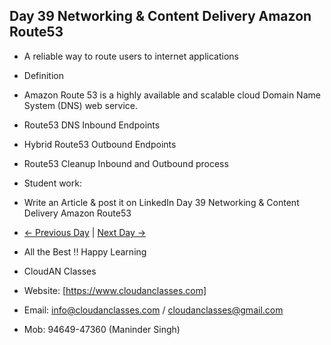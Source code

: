 ## Day 39 Networking & Content Delivery Amazon Route53

- A reliable way to route users to internet applications

- Definition
- Amazon Route 53 is a highly available and scalable cloud Domain Name System (DNS) web service.
  
- Route53 DNS Inbound Endpoints 

- Hybrid Route53 Outbound Endpoints

- Route53 Cleanup Inbound and Outbound process

- Student work:
- Write an Article & post it on LinkedIn Day 39 Networking & Content Delivery Amazon Route53
- [← Previous Day](../Day38/README.md) | [Next Day →](../Day40/README.md)

- All the Best !! Happy Learning
- CloudAN Classes
- Website: [https://www.cloudanclasses.com]
- Email: info@cloudanclasses.com / cloudanclasses@gmail.com
- Mob: 94649-47360 (Maninder Singh)


